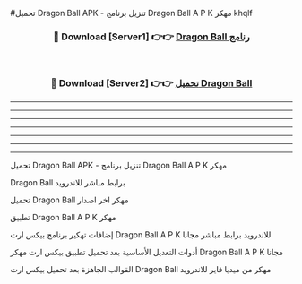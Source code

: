 #تحميل Dragon Ball  APK - تنزيل برنامج Dragon Ball  A P K مهكر khqlf 



<div align="center">
<h3>🔴 Download [Server1] 👉👉 <a href="https://apkdownload10.web.app/?title=Dragon Ball ">Dragon Ball  رنامج</a></h3><br>

<h3>🔴 Download [Server2] 👉👉 <a href="https://apkdownload10.web.app/?title=Dragon Ball ">تحميل Dragon Ball  </a></h3>
</div>


----------------------------------------------------------

----------------------------------------------------------

----------------------------------------------------------

----------------------------------------------------------

----------------------------------------------------------

----------------------------------------------------------

----------------------------------------------------------

تحميل Dragon Ball  APK - تنزيل برنامج Dragon Ball  A P K مهكر

Dragon Ball  برابط مباشر للاندرويد

تحميل Dragon Ball  مهكر اخر اصدار

تطبيق Dragon Ball  A P K مهكر

إضافات تهكير برنامج بيكس ارت Dragon Ball  A P K للاندرويد برابط مباشر مجانا

أدوات التعديل الأساسية بعد تحميل تطبيق بيكس ارت مهكر Dragon Ball  A P K مجانا

القوالب الجاهزة بعد تحميل بيكس ارت Dragon Ball  مهكر من ميديا فاير للاندرويد


